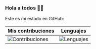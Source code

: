 ### Hola a todos 👋🏻

Este es mi estado en GitHub:

<!--
**Truenotierra73/Truenotierra73** is a ✨ _special_ ✨ repository because its `README.md` (this file) appears on your GitHub profile.

Here are some ideas to get you started:

- 🔭 I’m currently working on ...
- 🌱 I’m currently learning ...
- 👯 I’m looking to collaborate on ...
- 🤔 I’m looking for help with ...
- 💬 Ask me about ...
- 📫 How to reach me: ...
- 😄 Pronouns: ...
- ⚡ Fun fact: ...
-->

[Contribuciones]: https://github-readme-stats.vercel.app/api?username=Truenotierra73&show_icons=true&theme=onedark
[Lenguajes]: https://github-readme-stats.vercel.app/api/top-langs/?username=anuraghazra&layout=compact&show_icons=true&langs_count=20&theme=onedark

| Mis contribuciones | Lenguajes
| ----------- | -----------
| ![Contribuciones] | ![Lenguajes]|

